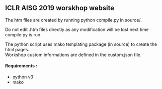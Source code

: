 ## ICLR AISG 2019 worskhop website

The htm files are created by running python compile.py in source/.

Do not edit .htm files directly as any modification will be lost next time compile.py is run.

The python script uses mako templating package (in source) to create the html pages.  
Workshop custom informations are defined in the custom.json file.

#### Requirements : 
* python v3
* mako 
  
